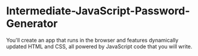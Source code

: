 # Intermediate-JavaScript-Password-Generator
You'll create an app that runs in the browser and features dynamically updated HTML and CSS, all powered by JavaScript code that you will write.
